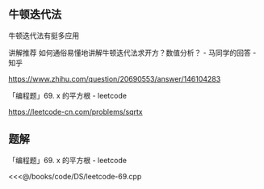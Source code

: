 ## 牛顿迭代法

牛顿迭代法有挺多应用

讲解推荐
如何通俗易懂地讲解牛顿迭代法求开方？数值分析？ - 马同学的回答 - 知乎

https://www.zhihu.com/question/20690553/answer/146104283

「编程题」69. x 的平方根 - leetcode

https://leetcode-cn.com/problems/sqrtx

## 题解

「编程题」69. x 的平方根 - leetcode

<<<@/books/code/DS/leetcode-69.cpp
